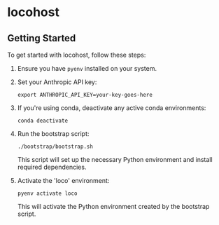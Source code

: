 # locohost

## Getting Started

To get started with locohost, follow these steps:

1. Ensure you have `pyenv` installed on your system.

2. Set your Anthropic API key:
   ```
   export ANTHROPIC_API_KEY=your-key-goes-here
   ```

3. If you're using conda, deactivate any active conda environments:
   ```
   conda deactivate
   ```

4. Run the bootstrap script:
   ```
   ./bootstrap/bootstrap.sh
   ```

   This script will set up the necessary Python environment and install required dependencies.

5. Activate the 'loco' environment:
   ```
   pyenv activate loco
   ```

   This will activate the Python environment created by the bootstrap script.
